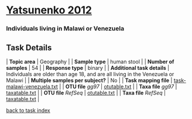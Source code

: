 # [Yatsunenko 2012]( ../docs/yatsunenko.html )
### Individuals living in Malawi or Venezuela

## Task Details
| **Topic area**                | Geography                                                |
| **Sample type**               | human stool                                         |
| **Number of samples**         | 54                                         |
| **Response type**             | binary                                           |
| **Additional task details**   | Individuals are older than age 18, and are all living in the Venezuela or Malawi                                  |
| **Multiple samples per subject?** | No |
| **Task mapping file**         | [task-malawi-venezuela.txt](../datasets/yatsunenko/task-malawi-venezuela.txt)                                 |
| **OTU file** *gg97*           | [otutable.txt](.https://s3.us-east-2.amazonaws.com/knights-lab/public/MLRepo/yatsunenko2012.gg.otutable.txt)                             |
| **Taxa file** *gg97*          | [taxatable.txt](../datasets/yatsunenko/gg/taxatable.txt)                          |
| **OTU file** *RefSeq*         | [otutable.txt](../datasets/yatsunenko/refseq/otutable.txt)                    |
| **Taxa file** *RefSeq*        | [taxatable.txt](../datasets/yatsunenko/refseq/taxatable.txt)                  |


[back to task index](../README.md)